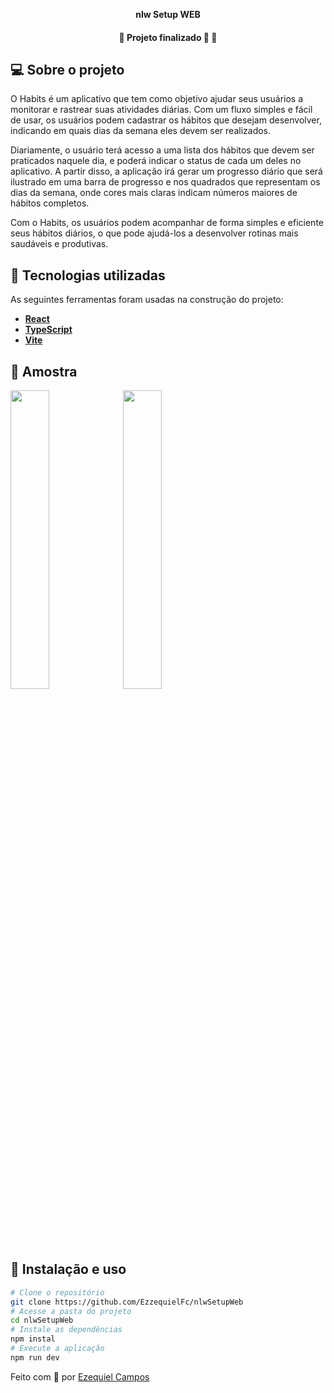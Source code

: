 
<p align="center">
    <strong>nlw Setup WEB</strong>
</p>

<p align="center">

<h4 align="center"> 
	🚧  Projeto finalizado 🚀 🚧
</h4>

## 💻 Sobre o projeto
O Habits é um aplicativo que tem como objetivo ajudar seus usuários a monitorar e rastrear suas atividades diárias. Com um fluxo simples e fácil de usar, os usuários podem cadastrar os hábitos que desejam desenvolver, indicando em quais dias da semana eles devem ser realizados.

Diariamente, o usuário terá acesso a uma lista dos hábitos que devem ser praticados naquele dia, e poderá indicar o status de cada um deles no aplicativo. A partir disso, a aplicação irá gerar um progresso diário que será ilustrado em uma barra de progresso e nos quadrados que representam os dias da semana, onde cores mais claras indicam números maiores de hábitos completos.

Com o Habits, os usuários podem acompanhar de forma simples e eficiente seus hábitos diários, o que pode ajudá-los a desenvolver rotinas mais saudáveis e produtivas.


## 🔨 Tecnologias utilizadas

As seguintes ferramentas foram usadas na construção do projeto:

- **[React](https://pt-br.reactjs.org)**
- **[TypeScript](https://www.typescriptlang.org/)**
- **[Vite](https://vitejs.dev/)**


## 🔨 Amostra


<p align="left">       
  <img src="https://user-images.githubusercontent.com/93431754/228051168-a78a094e-360a-45af-b0b2-55ec75fc3daa.png" width="35%">
  <img src="https://user-images.githubusercontent.com/93431754/228051437-2911774d-7d67-4c7a-a9d9-c5246e10bdda.png" width="35%">
</p>



## 🚀 Instalação e uso

```bash
# Clone o repositório
git clone https://github.com/EzzequielFc/nlwSetupWeb
# Acesse a pasta do projeto
cd nlwSetupWeb
# Instale as dependências
npm instal
# Execute a aplicação
npm run dev
```


Feito com 💚 por [Ezequiel Campos](https://github.com/EzzequielFc)
